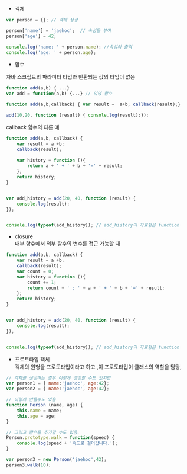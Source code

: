 
* 객체
``` javascript
var person = {}; // 객체 생성

person['name'] = 'jaehoc';  // 속성을 부여
person['age'] = 42;

console.log('name: ' + person.name); //속성의 출력
console.log('age: ' + person.age);
```

* 함수 

자바 스크립트의 파라미터 타입과 반환되는 값의 타입이 없음

``` javascript
function add(a,b) { ...}
var add = function(a,b) {...} // 익명 함수
```


``` javascript
function add(a,b,callback) { var result =  a+b; callback(result);}

add(10,20, function (result) { console.log(result);});
```

callback 함수의 다른 예
``` javascript
function add(a,b, callback) {
    var result = a +b;
    callback(result);
    
    var history = function (){
        return a + ' + ' + b + '=' + result;
    };
    return history;
}


var add_history = add(20, 40, function (result) {
    console.log(result);
});


console.log(typeof(add_history)); // add_history의 자료형은 function
```

* closure  
내부 함수에서 외부 함수의 변수를 접근 가능할 때  
``` javascript
function add(a,b, callback) {
    var result = a +b;
    callback(result);
    var count = 0;
    var history = function (){
        count += 1;
        return count + ' : ' + a + ' + ' + b + '=' + result;
    };
    return history;
}


var add_history = add(20, 40, function (result) {
    console.log(result);
});


console.log(typeof(add_history)); // add_history의 자료형은 function
```


* 프로토타입 객체  
객체의 원형을 프로토타입이라고 하고 ,이 프로토타입이 클래스의 역할을 담당,

``` javascript
// 객체를 생성하는 경우 이렇게 생성할 수도 있지만
var person1 = { name:'jaehoc', age:42};
var person2 = { name:'jaehoc', age:42};

// 이렇게 만들수도 있음
function Person (name, age) {
    this.name = name;
    this.age = age;
}

// 그리고 함수를 추가할 수도 있음.
Person.prototype.walk = function(speed) {
    console.log(speed + '속도로 걸어갑니다.');
}

var person3 = new Person('jaehoc',42);
person3.walk(10);
```
